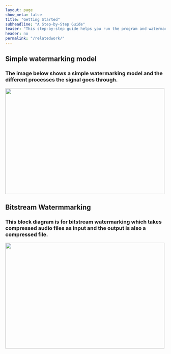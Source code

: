```yaml
---
layout: page
show_meta: false
title: "Getting Started"
subheadline: "A Step-by-Step Guide"
teaser: "This step-by-step guide helps you run the program and watermark your audio."
header: no
permalink: "/relatedwork/"
---
```



<html>
<body>

<h2>Simple watermarking model </h2>
<h3>The image below shows a simple watermarking model and the different processes the signal goes through.</h3>
<img src="https://lh4.googleusercontent.com/1Q3JcWJjW0dvFsiUf4WatcEB-BdRr2DI2g-3SWtWyaqDVt9izyGcBQ1o2wBudqZHW1zJGl8NhV0AgUB5HCvhthFD36udrxAKddIlct0p"  width="500" height="333">


<h2>Bitstream Watermmarking </h2>
<h3>This block diagram is for bitstream watermarking which takes compressed audio files as input and the output is also a compressed file. </h3>
<img src="https://lh6.googleusercontent.com/hyyV-8N-OkofM4wv-uYPsQruTh57eJm8cWHA0-UtglXm6iNj-4iEArqKPcwyKfAjtvKC6pIN1j6PSBYzSxJfwTWEgksCBpv_fuB2khCg"  width="500" height="333">

</body>
</html>

